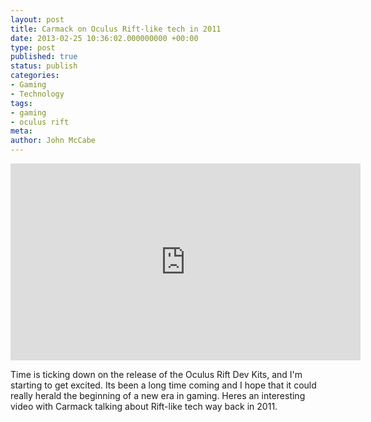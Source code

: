 ```yaml
---
layout: post
title: Carmack on Oculus Rift-like tech in 2011
date: 2013-02-25 10:36:02.000000000 +00:00
type: post
published: true
status: publish
categories:
- Gaming
- Technology
tags:
- gaming
- oculus rift
meta:
author: John McCabe
---
```

<p><iframe src="https://www.youtube.com/embed/hapCuhAs1nA#t=1595s" height="315" width="560" allowfullscreen="true" frameborder="0"></iframe></p>

<p>Time is ticking down on the release of the Oculus Rift Dev Kits, and I'm starting to get excited. Its been a long time coming and I hope that it could really herald the beginning of a new era in gaming. Heres an interesting video with Carmack talking about Rift-like tech way back in 2011.</p>
